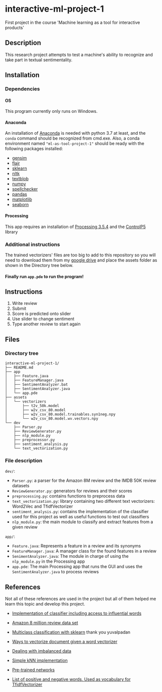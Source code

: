 # interactive-ml-project-1
First project in the course 'Machine learning as a tool for interactive products'

Description
-----------

This research project attempts to test a machine's ability to recognize and take part in textual 
sentimentality.

Installation
------------

### Dependencies
#### OS
This program currently only runs on Windows.
#### Anaconda
An installation of [Anaconda](https://www.anaconda.com/products/individual) 
is needed with python 3.7 at least, and the `conda` command should be recognized from cmd.exe. 
Also, a conda environment named `"ml-as-tool-project-1"` should be ready with
the following packages installed:
- [gensim](https://radimrehurek.com/gensim/)
- [flair](https://github.com/flairNLP/flair)
- [sklearn](https://scikit-learn.org/stable/)
- [nltk](https://www.nltk.org/)
- [textblob](https://textblob.readthedocs.io/en/dev/)
- [numpy](https://numpy.org/)
- [spellchecker](https://github.com/barrust/pyspellchecker)
- [pandas](https://pandas.pydata.org/)
- [matplotlib](https://matplotlib.org/)
- [seaborn](https://seaborn.pydata.org/)

#### Processing
This app requires an installation of [Processing 3.5.4](https://processing.org/) and the 
[ControlP5](http://www.sojamo.de/libraries/controlP5/) library

### Additional instructions
The trained vectorizers' files are too big to add to this repository so you will need to download
them from my [google drive](
https://drive.google.com/drive/folders/1TCdIGDfix0OMFAbUtn0UaX1T3gYs4jDA?usp=sharing)
and place the assets folder as shown in the Directory tree below.

#### Finally run `app.pde` to run the program!

Instructions
------------

1. Write review
2. Submit
3. Score is predicted onto slider
4. Use slider to change sentiment
5. Type another review to start again

Files
-----
### Directory tree
```
interactive-ml-project-1/
├── README.md
├── app
│   ├── Feature.java
│   ├── FeatureManager.java
│   ├── SentimentAnalyzer.bat
│   ├── SentimentAnalyzer.java
│   └── app.pde
├── assets
│   └── vectorizers
│       ├── t2v_50k.model
│       ├── w2v_csv_80.model
│       ├── w2v_csv_80.model.trainables.syn1neg.npy
│       └── w2v_csv_80.model.wv.vectors.npy
└── dev
    ├── Parser.py
    ├── ReviewGenerator.py
    ├── nlp_module.py
    ├── preprocessor.py
    ├── sentiment_analysis.py
    └── text_vectorization.py
```

### File description
`dev/`:
- `Parser.py`: a parser for the Amazon 8M review and the IMDB 50K review datasets
- `ReviewGenerator.py`: generators for reviews and their scores
- `preprocessing.py`: contains functions to preprocess data
- `text_vectorization.py`: library containing two different text vectorizers: Word2Vec and TfidfVectorizer
- `sentiment_analysis.py`: contains the implementation of the classifier used for this project as well as
                           useful functions to test out classifiers
- `nlp_module.py`: the main module to classify and extract features from a given review


`app/`:
- `Feature.java`: Represents a feature in a review and its synonyms
- `FeatureManager.java`: A manager class for the found features in a review
- `SenimentAnalyzer.java`: The module in charge of using the `nlp_module.py` in the Processing app
- `app.pde`: The main Processing app that runs the GUI and uses the `SentimentAnalyzer.java` to process reviews

References
----------
Not all of these references are used in the project but all of them helped me
learn this topic and develop this project.

- [Implementation of classifier including access to influential words](
https://towardsdatascience.com/basic-binary-sentiment-analysis-using-nltk-c94ba17ae386)

- [Amazon 8 million review data set](
http://snap.stanford.edu/data/web-Movies.html)

- [Multiclass classification with sklearn](
https://towardsdatascience.com/multi-class-text-classification-with-scikit-learn-12f1e60e0a9f)
 thank you yuvalpadan
- [Ways to vectorize document given a word vectorizer](
https://stackoverflow.com/questions/29760935/how-to-get-vector-for-a-sentence-from-the-word2vec-of-tokens-in-sentence)

- [Dealing with imbalanced data](
https://elitedatascience.com/imbalanced-classes)

- [Simple kNN implementation](
https://towardsdatascience.com/knn-using-scikit-learn-c6bed765be75)

- [Pre-trained networks](
https://medium.com/@b.terryjack/nlp-pre-trained-sentiment-analysis-1eb52a9d742c)

- [List of positive and negative words. Used as vocabulary for TfidfVectorizer](
https://www.cs.uic.edu/~liub/FBS/sentiment-analysis.html#lexicon)
